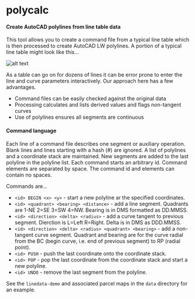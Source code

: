 # polycalc

#### Create AutoCAD polylines from line table data

This tool allows you to create a command file from a typical line table 
which is then processed to create AutoCAD LW polylines. A portion of a 
typical line table might look like this... 

![alt text](https://raw.githubusercontent.com/chasmack/polycalc/master/data/line-table.jpg "PM1241 sheet 3/3 detail")

As a table can go on for dozens of lines it can be error prone to enter 
the line and curve parameters interactively. Our approach here has a few 
advantages.

* Command files can be easily checked against the original data
* Processing calculates and lists derived values and flags non-tangent curves
* Use of polylines ensures all segments are continuous

#### Command language

Each line of a command file describes one segment or auxiliary operation. 
Blank lines and lines starting with a hash (#) are ignored. A list of polylines 
and a coordinate stack are maintained. New segments are added to the last 
polyline in the polyline list. Each command starts an arbitrary id. Command 
elements are separated by space. The command id and elements can contain no spaces. 

Commands are...

* `<id> BEGIN <x> <y>` - start a new polyline ar the specified coordinates.
* `<id> <quadrant> <bearing> <distance>` - add a line segment. Quadrants are 
1-NE 2=SE 3=SW 4=NW. Bearing is in DMS formatted as DD.MMSS.
* `<id> <direction> <delta> <radius>` - add a curve tangent to previous segment. 
Dierction is L=Left R=Right. Delta is in DMS as DDD.MMSS.
* `<id> <direction> <delta> <radius> <quadrant> <bearing>` - add a non-tangent curve 
segment. Quadrant and bearing are for the curve radial from the BC 
(begin curve, i.e. end of previous segment) to RP (radial point). 
* `<id> PUSH` - push the last coordinate onto the coordinate stack.
* `<id> POP` - pop the last coordinate from the coordinate stack and 
start a new polyline.
* `<id> UNDO` - remove the last segment from the polyline.

See the `linedata-demo` and associated parcel maps in the `data` directory for 
an example.
